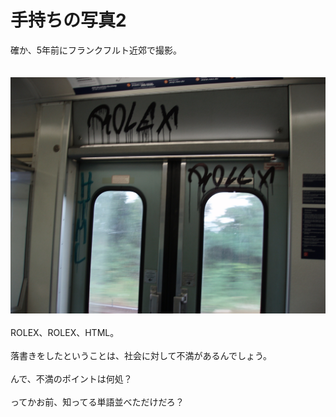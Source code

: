 # 手持ちの写真2
確か、5年前にフランクフルト近郊で撮影。<br />
<br />
<br />
<a href="P7270118.jpg"><img src="P7270118.jpg" alt="ROLEX、HTML。何が不満なんだ？" width="600" class="size-full wp-image-457" /></a><br />
<br />
ROLEX、ROLEX、HTML。<br />
<br />
落書きをしたということは、社会に対して不満があるんでしょう。<br />
<br />
んで、不満のポイントは何処？<br />
<br />
ってかお前、知ってる単語並べただけだろ？
